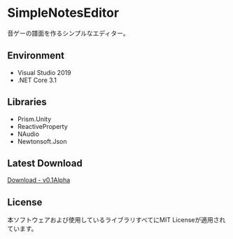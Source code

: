 # SimpleNotesEditor
音ゲーの譜面を作るシンプルなエディター。

## Environment
* Visual Studio 2019
* .NET Core 3.1

## Libraries
* Prism.Unity
* ReactiveProperty
* NAudio
* Newtonsoft.Json

## Latest Download
[Download - v0.1Alpha](https://github.com/MusicGameProduction/SNE/releases/download/v0.1Alpha/SNE.zip)

## License
本ソフトウェアおよび使用しているライブラリすべてにMIT Licenseが適用されています。